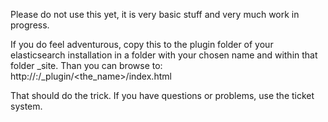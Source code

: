 Please do not use this yet, it is very basic stuff and very much work in progress.

If you do feel adventurous, copy this to the plugin folder of your elasticsearch installation in a folder with your
chosen name and within that folder _site. Than you can browse to:
 http://<server>:<port>/_plugin/<the_name>/index.html

 That should do the trick. If you have questions or problems, use the ticket system.